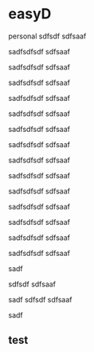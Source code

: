 # easyD
personal
sdfsdf
sdfsaaf



sadfsdfsdf
sdfsaaf



sadfsdfsdf
sdfsaaf



sadfsdfsdf
sdfsaaf



sadfsdfsdf
sdfsaaf



sadfsdfsdf
sdfsaaf



sadfsdfsdf
sdfsaaf



sadfsdfsdf
sdfsaaf



sadfsdfsdf
sdfsaaf



sadfsdfsdf
sdfsaaf



sadfsdfsdf
sdfsaaf



sadfsdfsdf
sdfsaaf



sadfsdfsdf
sdfsaaf



sadfsdfsdf
sdfsaaf



sadfsdfsdf
sdfsaaf



sadf














sdfsdf
sdfsaaf



sadf
sdfsdf
sdfsaaf



sadf







## test
